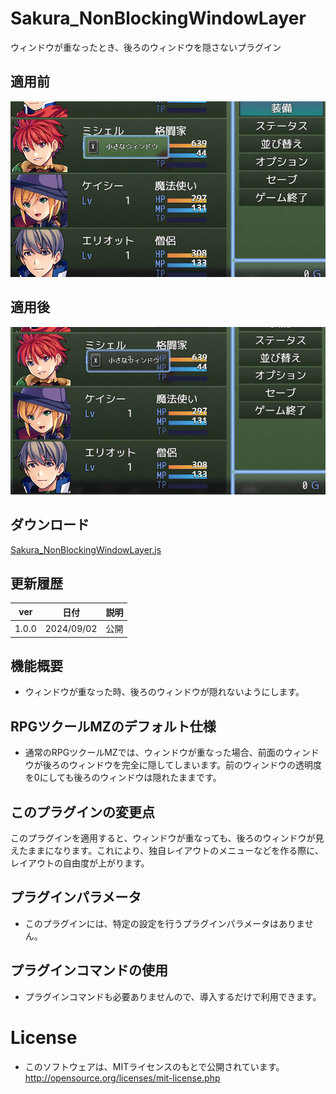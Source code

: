 # Sakura_NonBlockingWindowLayer
ウィンドウが重なったとき、後ろのウィンドウを隠さないプラグイン

## 適用前

![alt text](image.png)

## 適用後
![alt text](image-1.png)

## ダウンロード
[Sakura_NonBlockingWindowLayer.js](Sakura_NonBlockingWindowLayer.js)

## 更新履歴
| ver   | 日付       | 説明               |
| ----- | ---------- | ------------------ |
| 1.0.0 | 2024/09/02 | 公開               |

## 機能概要
- ウィンドウが重なった時、後ろのウィンドウが隠れないようにします。

## RPGツクールMZのデフォルト仕様
- 通常のRPGツクールMZでは、ウィンドウが重なった場合、前面のウィンドウが後ろのウィンドウを完全に隠してしまいます。前のウィンドウの透明度を0にしても後ろのウィンドウは隠れたままです。

## このプラグインの変更点
このプラグインを適用すると、ウィンドウが重なっても、後ろのウィンドウが見えたままになります。これにより、独自レイアウトのメニューなどを作る際に、レイアウトの自由度が上がります。

## プラグインパラメータ
- このプラグインには、特定の設定を行うプラグインパラメータはありません。

## プラグインコマンドの使用
- プラグインコマンドも必要ありませんので、導入するだけで利用できます。

# License
- このソフトウェアは、MITライセンスのもとで公開されています。http://opensource.org/licenses/mit-license.php
